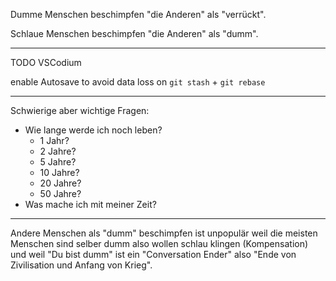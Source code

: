 Dumme Menschen
beschimpfen "die Anderen"
als "verrückt".

Schlaue Menschen
beschimpfen "die Anderen"
als "dumm".

----

TODO VSCodium

enable Autosave to avoid data loss
on `git stash` + `git rebase`

----

Schwierige aber wichtige Fragen:

- Wie lange werde ich noch leben?
  - 1 Jahr?
  - 2 Jahre?
  - 5 Jahre?
  - 10 Jahre?
  - 20 Jahre?
  - 50 Jahre?
- Was mache ich mit meiner Zeit?

----

Andere Menschen
als "dumm" beschimpfen
ist unpopulär
weil die meisten Menschen
sind selber dumm
also wollen schlau klingen (Kompensation)
und weil "Du bist dumm"
ist ein "Conversation Ender"
also "Ende von Zivilisation
und Anfang von Krieg".
